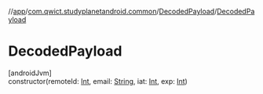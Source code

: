 //[app](../../../index.md)/[com.qwict.studyplanetandroid.common](../index.md)/[DecodedPayload](index.md)/[DecodedPayload](-decoded-payload.md)

# DecodedPayload

[androidJvm]\
constructor(remoteId: [Int](https://kotlinlang.org/api/latest/jvm/stdlib/kotlin/-int/index.html), email: [String](https://kotlinlang.org/api/latest/jvm/stdlib/kotlin/-string/index.html), iat: [Int](https://kotlinlang.org/api/latest/jvm/stdlib/kotlin/-int/index.html), exp: [Int](https://kotlinlang.org/api/latest/jvm/stdlib/kotlin/-int/index.html))
